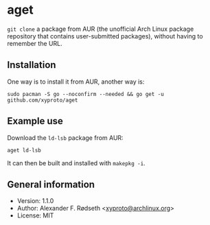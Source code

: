 # aget

`git clone` a package from AUR (the unofficial Arch Linux package repository that contains user-submitted packages), without having to remember the URL.

## Installation

One way is to install it from AUR, another way is:

`sudo pacman -S go --noconfirm --needed && go get -u github.com/xyproto/aget`

## Example use

Download the `ld-lsb` package from AUR:

`aget ld-lsb`

It can then be built and installed with `makepkg -i`.

## General information

* Version: 1.1.0
* Author: Alexander F. Rødseth &lt;xyproto@archlinux.org&gt;
* License: MIT
